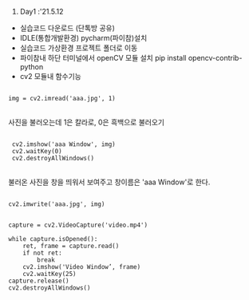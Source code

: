 1. Day1 :'21.5.12
* 실습코드 다운로드 (단톡방 공유)
* IDLE(통합개발환경) pycharm(파이참)설치
* 실습코드 가상환경 프로젝트 폴더로 이동
* 파이참내 하단 터미널에서 openCV 모듈 설치
  pip install opencv-contrib-python
* cv2 모듈내 함수기능

<pre>
<code>
img = cv2.imread('aaa.jpg', 1)
</code>
</pre>
사진을 불러오는데 1은 칼라로, 0은 흑백으로 불러오기

<pre>
<code>
 cv2.imshow('aaa Window', img)
 cv2.waitKey(0)
 cv2.destroyAllWindows()
</code>
</pre>
불러온 사진을 창을 띄워서 보여주고 창이름은 'aaa Window'로 한다. 

<code>
cv2.imwrite('aaa.jpg', img)
</code>

<pre>
<code>
capture = cv2.VideoCapture('video.mp4')

while capture.isOpened():
    ret, frame = capture.read()
    if not ret:
        break
    cv2.imshow('Video Window’, frame)
    cv2.waitKey(25)
capture.release()
cv2.destroyAllWindows()
</code>
</pre>
